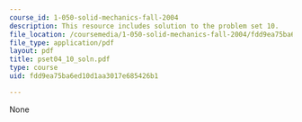 ```yaml
---
course_id: 1-050-solid-mechanics-fall-2004
description: This resource includes solution to the problem set 10.
file_location: /coursemedia/1-050-solid-mechanics-fall-2004/fdd9ea75ba6ed10d1aa3017e685426b1_pset04_10_soln.pdf
file_type: application/pdf
layout: pdf
title: pset04_10_soln.pdf
type: course
uid: fdd9ea75ba6ed10d1aa3017e685426b1

---
```

None